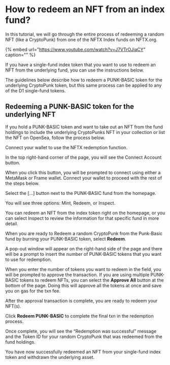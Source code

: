 # How to redeem an NFT from an index fund?

In this tutorial, we will go through the entire process of redeeming a random NFT \(like a CryptoPunk\) from one of the NFTX Index funds on NFTX.org.

{% embed url="https://www.youtube.com/watch?v=J7VTrOJiaCY" caption="" %}

If you have a single-fund index token that you want to use to redeem an NFT from the underlying fund, you can use the instructions below.

The guidelines below describe how to redeem a PUNK-BASIC token for the underlying CryptoPunk token, but this same process can be applied to any of the D1 single-fund tokens.

## Redeeming a PUNK-BASIC token for the underlying NFT

If you hold a PUNK-BASIC token and want to take out an NFT from the fund holdings to include the underlying CryptoPunks NFT in your collection or list the NFT on OpenSea, follow the process below.

Connect your wallet to use the NFTX redemption function.

In the top right-hand corner of the page, you will see the Connect Account button.

When you click this button, you will be prompted to connect using either a MetaMask or Frame wallet. Connect your wallet to proceed with the rest of the steps below.

Select the \[...\] button next to the PUNK-BASIC fund from the homepage.

You will see three options: Mint, Redeem, or Inspect.

You can redeem an NFT from the index token right on the homepage, or you can select Inspect to review the information for that specific fund in more detail.

When you are ready to Redeem a random CryptoPunk from the Punk-Basic fund by burning your PUNK-BASIC token, select **Redeem**.

A pop-out window will appear on the right-hand side of the page and there will be a prompt to insert the number of PUNK-BASIC tokens that you want to use for redemption.

When you enter the number of tokens you want to redeem in the field, you will be prompted to approve the transaction. If you are using multiple PUNK-BASIC tokens to redeem NFTs, you can select the **Approve All** button at the bottom of the page. Doing this will approve all the tokens at once and save you on gas for the txn fee.

After the approval transaction is complete, you are ready to redeem your NFT\(s\).

Click **Redeem PUNK-BASIC** to complete the final txn in the redemption process.

Once complete, you will see the “Redemption was successful” message and the Token ID for your random CryptoPunk that was redeemed from the fund holdings.

You have now successfully redeemed an NFT from your single-fund index token and withdrawn the underlying asset.

